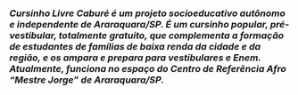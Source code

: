 ### **_Cursinho Livre Caburé é um projeto socioeducativo autônomo e independente de Araraquara/SP. É um cursinho popular, pré-vestibular, totalmente gratuito, que complementa a formação de estudantes de famílias de baixa renda da cidade e da região, e os ampara e prepara para vestibulares e Enem. Atualmente, funciona no espaço do Centro de Referência Afro “Mestre Jorge” de Araraquara/SP._**
